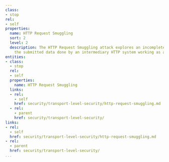 ```yaml
---
class:
- stop
rel:
- self
properties:
  name: HTTP Request Smuggling
  sort: 2
  level: 2
  description: The HTTP Request Smuggling attack explores an incomplete parsing of
    the submitted data done by an intermediary HTTP system working as a proxy.
entities:
- class:
  - stop
  rel:
  - self
  properties:
    name: HTTP Request Smuggling
  links:
  - rel:
    - self
    href: security/transport-level-security/http-request-smuggling.md
  - rel:
    - parent
    href: security/transport-level-security/
links:
- rel:
  - self
  href: security/transport-level-security/http-request-smuggling.md
- rel:
  - parent
  href: security/transport-level-security/
...
```

